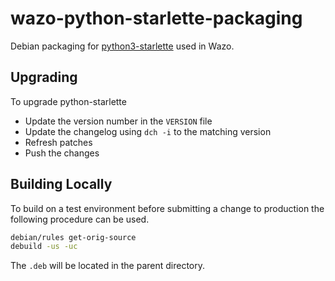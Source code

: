 # wazo-python-starlette-packaging

Debian packaging for [python3-starlette](https://github.com/encode/starlette/) used in Wazo.

## Upgrading

To upgrade python-starlette

* Update the version number in the `VERSION` file
* Update the changelog using `dch -i` to the matching version
* Refresh patches
* Push the changes

## Building Locally

To build on a test environment before submitting a change to production the following procedure can be used.

```sh
debian/rules get-orig-source
debuild -us -uc
```
The `.deb` will be located in the parent directory.

